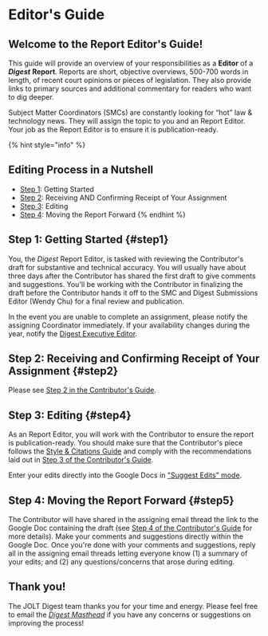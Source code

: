 # Editor's Guide

## Welcome to the Report Editor's Guide!

This guide will provide an overview of your responsibilities as a **Editor** of a _**Digest**_ **Report**. Reports are short, objective overviews, 500-700 words in length, of recent court opinions or pieces of legislation. They also provide links to primary sources and additional commentary for readers who want to dig deeper.

Subject Matter Coordinators \(SMCs\) are constantly looking for “hot” law & technology news. They will assign the topic to you and an Report Editor. Your job as the Report Editor is to ensure it is publication-ready.

{% hint style="info" %}
## Editing Process in a Nutshell

* [Step 1](reporteditorguide.md#step1): Getting Started
* [Step 2](reporteditorguide.md#step2): Receiving AND Confirming Receipt of Your Assignment
* [Step 3](reporteditorguide.md#step4): Editing
* [Step 4](reporteditorguide.md#step5): Moving the Report Forward
{% endhint %}

## Step 1: Getting Started {#step1}

You, the _Digest_ Report Editor, is tasked with reviewing the Contributor's draft for substantive and technical accuracy. You will usually have about three days after the Contributor has shared the first draft to give comments and suggestions. You'll be working with the Contributor in finalizing the draft before the Contributor hands it off to the SMC and Digest Submissions Editor \(Wendy Chu\) for a final review and publication.

In the event you are unable to complete an assignment, please notify the assigning Coordinator immediately. If your availability changes during the year, notify the [Digest Executive Editor](https://jolt.law.harvard.edu/masthead).

## Step 2: Receiving and Confirming Receipt of Your Assignment {#step2}

Please see [Step 2 in the Contributor's Guide](reportcontributorguide.md#step-2-receiving-and-confirming-receipt-of-your-assignment).

## Step 3: Editing {#step4}

As an Report Editor, you will work with the Contributor to ensure the report is publication-ready. You should make sure that the Contributor's piece follows the [Style & Citations Guide](reportstylecitation.md) and comply with the recommendations laid out in [Step 3 of the Contributor's Guide](reportcontributorguide.md#step3). 

Enter your edits directly into the Google Docs in ["Suggest Edits" mode](https://support.google.com/docs/answer/6033474?co=GENIE.Platform%3DDesktop&hl=en).

## Step 4: Moving the Report Forward {#step5}

The Contributor will have shared in the assigning email thread the link to the Google Doc containing the draft \(see [Step 4 of the Contributor's Guide](reportcontributorguide.md#step4) for more details\). Make your comments and suggestions directly within the Google Doc. Once you're done with your comments and suggestions, reply all in the assigning email threads letting everyone know \(1\) a summary of your edits; and \(2\) any questions/concerns that arose during editing.

## Thank you!

The JOLT Digest team thanks you for your time and energy. Please feel free to email the [_Digest Masthead_](https://jolt.law.harvard.edu/masthead) if you have any concerns or suggestions on improving the process!

